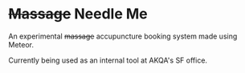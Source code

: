 ~~Massage~~ Needle Me
============
An experimental ~~massage~~ accupuncture booking system made using Meteor.

Currently being used as an internal tool at AKQA's SF office.
